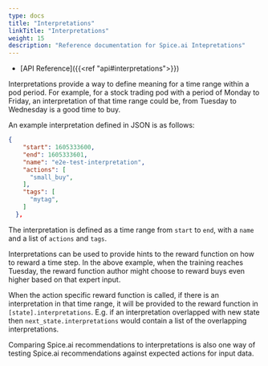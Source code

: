 ```yaml
---
type: docs
title: "Interpretations"
linkTitle: "Interpretations"
weight: 15
description: "Reference documentation for Spice.ai Intepretations"
---
```


- [API Reference]({{<ref "api#interpretations">}})

Interpretations provide a way to define meaning for a time range within a pod period. For example, for a stock trading pod with a period of Monday to Friday, an interpretation of that time range could be, from Tuesday to Wednesday is a good time to buy.

An example interpretation defined in JSON is as follows:

```json
{
    "start": 1605333600,
    "end": 1605333601,
    "name": "e2e-test-interpretation",
    "actions": [
      "small_buy",
    ],
    "tags": [
      "mytag",
    ]
  },
```

The interpretation is defined as a time range from `start` to `end`, with a `name` and a list of `actions` and `tags`.

Interpretations can be used to provide hints to the reward function on how to reward a time step. In the above example, when the training reaches Tuesday, the reward function author might choose to reward buys even higher based on that expert input.

When the action specific reward function is called, if there is an interpretation in that time range, it will be provided to the reward function in `[state].interpretations`. E.g. if an interpretation overlapped with new state then `next_state.interpretations` would contain a list of the overlapping interpretations.

Comparing Spice.ai recommendations to interpretations is also one way of testing Spice.ai recommendations against expected actions for input data.
